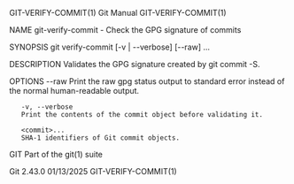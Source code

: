 GIT-VERIFY-COMMIT(1)							  Git Manual							  GIT-VERIFY-COMMIT(1)

NAME
       git-verify-commit - Check the GPG signature of commits

SYNOPSIS
       git verify-commit [-v | --verbose] [--raw] <commit>...

DESCRIPTION
       Validates the GPG signature created by git commit -S.

OPTIONS
       --raw
	   Print the raw gpg status output to standard error instead of the normal human-readable output.

       -v, --verbose
	   Print the contents of the commit object before validating it.

       <commit>...
	   SHA-1 identifiers of Git commit objects.

GIT
       Part of the git(1) suite

Git 2.43.0								  01/13/2025							  GIT-VERIFY-COMMIT(1)
